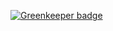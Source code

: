 
[![Greenkeeper badge](https://badges.greenkeeper.io/hackforplay/sandbox.svg)](https://greenkeeper.io/)

